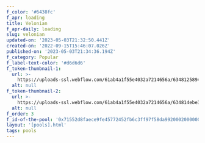 ```yaml
---
f_color: '#6438fc'
f_apr: loading
title: Velonian
f_apr-daily: loading
slug: velonian
updated-on: '2023-05-03T21:32:50.441Z'
created-on: '2022-09-15T15:46:07.026Z'
published-on: '2023-05-03T21:34:36.194Z'
f_category: Popular
f_label-text-color: '#d6d6d6'
f_token-thumbnail-1:
  url: >-
    https://uploads-ssl.webflow.com/61ab4a1f55e4032a7214656a/634812589408d7e52b0d9cc7_velas-logomark.svg
  alt: null
f_token-thumbnail-2:
  url: >-
    https://uploads-ssl.webflow.com/61ab4a1f55e4032a7214656a/634814ebe3f39cb6da8784a1_tether-usdt-logo.svg
  alt: null
f_order: 3
f_id-of-the-pool: '0x71552d8faece9fe45772452fb6c3ff97f58da99200020000000000000000002c'
layout: '[pools].html'
tags: pools
---
```



